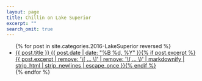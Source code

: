 ```yaml
---
layout: page
title: Chillin on Lake Superior
excerpt: ""
search_omit: true
---
```


<ul class="post-list">
{% for post in site.categories.2016-LakeSuperior reversed %} 
  <li><article><a href="{{ site.github.url }}{{ post.url }}">{{ post.title }} <span class="entry-date"><time datetime="{{ post.date | date_to_xmlschema }}">{{ post.date | date: "%B %d, %Y" }}</time></span>{% if post.excerpt %} <span class="excerpt">{{ post.excerpt | remove: '\[ ... \]' | remove: '\( ... \)' | markdownify | strip_html | strip_newlines | escape_once }}</span>{% endif %}</a></article></li>
{% endfor %}
</ul>
